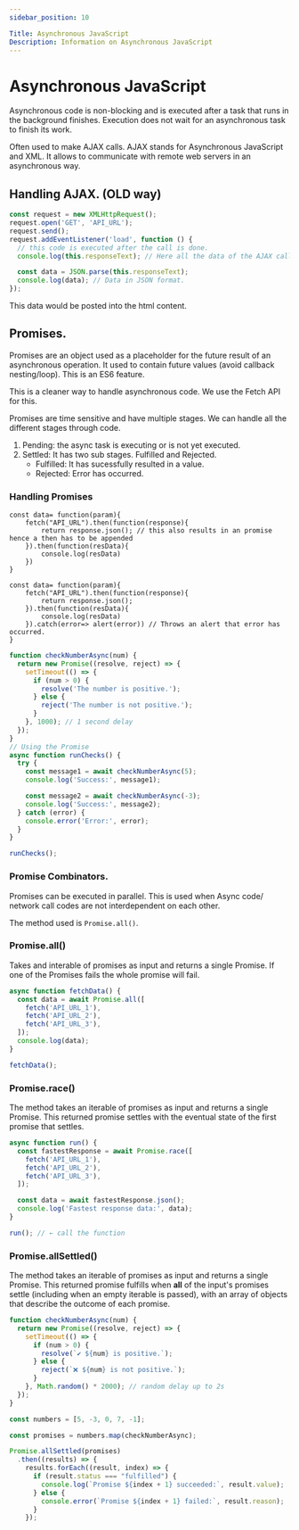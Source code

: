 ```yaml
---
sidebar_position: 10

Title: Asynchronous JavaScript
Description: Information on Asynchronous JavaScript
---
```


# Asynchronous JavaScript

Asynchronous code is non-blocking and is executed after a task that runs in the background finishes.
Execution does not wait for an asynchronous task to finish its work.

Often used to make AJAX calls.
AJAX stands for Asynchronous JavaScript and XML.
It allows to communicate with remote web servers in an asynchronous way.

## Handling AJAX. (OLD way)

```js title='AJAX the old way'
const request = new XMLHttpRequest();
request.open('GET', 'API_URL');
request.send();
request.addEventListener('load', function () {
  // this code is executed after the call is done.
  console.log(this.responseText); // Here all the data of the AJAX call would be visible.

  const data = JSON.parse(this.responseText);
  console.log(data); // Data in JSON format.
});
```

This data would be posted into the html content.

## Promises.

Promises are an object used as a placeholder for the future result of an asynchronous operation. It used to contain future values (avoid callback nesting/loop). This is an ES6 feature.

This is a cleaner way to handle asynchronous code. We use the Fetch API for this.

Promises are time sensitive and have multiple stages. We can handle all the different stages through code.

1. Pending: the async task is executing or is not yet executed.
2. Settled: It has two sub stages. Fulfilled and Rejected.
   - Fulfilled: It has sucessfully resulted in a value.
   - Rejected: Error has occurred.

### Handling Promises

```JS title="Handling Promises (Fulfilled)"
const data= function(param){
    fetch("API_URL").then(function(response){
        return response.json(); // this also results in an promise hence a then has to be appended
    }).then(function(resData){
        console.log(resData)
    })
}

```

```JS title="Handling Promises (Rejected)"
const data= function(param){
    fetch("API_URL").then(function(response){
        return response.json();
    }).then(function(resData){
        console.log(resData)
    }).catch(error=> alert(error)) // Throws an alert that error has occurred.
}

```

```js title="Building Promises"
function checkNumberAsync(num) {
  return new Promise((resolve, reject) => {
    setTimeout(() => {
      if (num > 0) {
        resolve('The number is positive.');
      } else {
        reject('The number is not positive.');
      }
    }, 1000); // 1 second delay
  });
}
// Using the Promise
async function runChecks() {
  try {
    const message1 = await checkNumberAsync(5);
    console.log('Success:', message1);

    const message2 = await checkNumberAsync(-3);
    console.log('Success:', message2);
  } catch (error) {
    console.error('Error:', error);
  }
}

runChecks();
```

### Promise Combinators.

Promises can be executed in parallel. This is used when Async code/ network call codes are not interdependent on each other.

The method used is `Promise.all()`.

### Promise.all()

Takes and interable of promises as input and returns a single Promise. If one of the Promises fails the whole promise will fail.

```js
async function fetchData() {
  const data = await Promise.all([
    fetch('API_URL_1'),
    fetch('API_URL_2'),
    fetch('API_URL_3'),
  ]);
  console.log(data);
}

fetchData();
```

### Promise.race()

The method takes an iterable of promises as input and returns a single Promise. This returned promise settles with the eventual state of the first promise that settles.

```js
async function run() {
  const fastestResponse = await Promise.race([
    fetch('API_URL_1'),
    fetch('API_URL_2'),
    fetch('API_URL_3'),
  ]);

  const data = await fastestResponse.json();
  console.log('Fastest response data:', data);
}

run(); // ← call the function
```

### Promise.allSettled()

The method takes an iterable of promises as input and returns a single Promise. This returned promise fulfills when **all** of the input's promises settle (including when an empty iterable is passed), with an array of objects that describe the outcome of each promise.

```js
function checkNumberAsync(num) {
  return new Promise((resolve, reject) => {
    setTimeout(() => {
      if (num > 0) {
        resolve(`✔️ ${num} is positive.`);
      } else {
        reject(`❌ ${num} is not positive.`);
      }
    }, Math.random() * 2000); // random delay up to 2s
  });
}

const numbers = [5, -3, 0, 7, -1];

const promises = numbers.map(checkNumberAsync);

Promise.allSettled(promises)
  .then((results) => {
    results.forEach((result, index) => {
      if (result.status === "fulfilled") {
        console.log(`Promise ${index + 1} succeeded:`, result.value);
      } else {
        console.error(`Promise ${index + 1} failed:`, result.reason);
      }
    });

```
